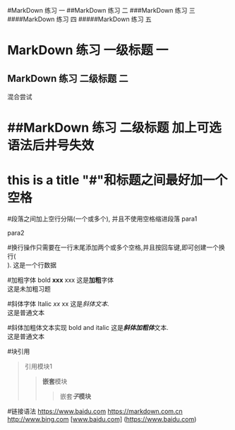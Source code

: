 #MarkDown 练习 一
##MarkDown 练习 二
###MarkDown 练习  三
####MarkDown 练习  四
#####MarkDown 练习  五

MarkDown 练习  一级标题 一
================
MarkDown 练习 二级标题  二
------------

混合尝试

##MarkDown 练习 二级标题 加上可选语法后井号失效
======================

# this is a title  "#"和标题之间最好加一个空格

#段落之间加上空行分隔(一个或多个), 并且不使用空格缩进段落
para1


para2

#换行操作只需要在一行末尾添加两个或多个空格,并且按回车键,即可创建一个换行(<br>).
这是一个行数据  


#加粗字体 bold **xxx** xxx
    这是**加粗**字体  
    这是未加粗习题

#斜体字体  Italic *xx* xx
    这是*斜体文本*.  
    这是普通文本

#斜体加粗体文本实现 bold and italic
    这是***斜体加粗体***文本.  
    这是普通文本

#块引用 
>引用模块1
>>**嵌套**模块
>>>嵌套***子*****模块**

#链接语法
<https://www.baidu.com>
<https://markdown.com.cn>
<http://www.bing.com>
[www.baidu.com]
(https://www.baidu.com)